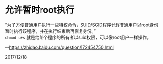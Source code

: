 # 允许暂时root执行

“为了方便普通用户执行一些特权命令，SUID/SGID程序允许普通用户以root身份暂时执行该程序，并在执行结束后再恢复身份。”  
`chmod u+s` 就是给某个程序的所有者以suid权限，可以像root用户一样操作。  

--https://zhidao.baidu.com/question/172454750.html  


2017/12/18  
